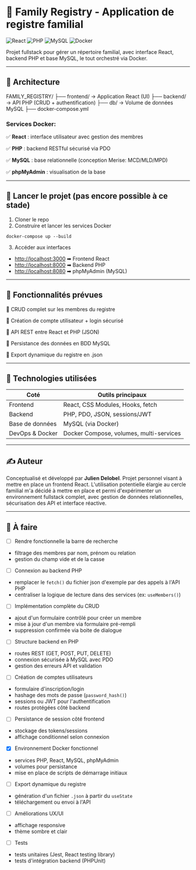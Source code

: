 # 📘 Family Registry - Application de registre familial

![React](https://img.shields.io/badge/frontend-React-blue) ![PHP](https://img.shields.io/badge/backend-PHP-green) ![MySQL](https://img.shields.io/badge/database-MySQL-orange) ![Docker](https://img.shields.io/badge/container-Docker-purple)

Projet fullstack pour gérer un répertoire familial, avec interface React, backend PHP et base MySQL, le tout orchestré via Docker.

---

## 🧱 Architecture

FAMILY_REGISTRY/
├── frontend/				→ Application React (UI)
├── backend/				→ API PHP (CRUD + authentification)
├── db/					→ Volume de données MySQL
├── docker-compose.yml

### Services Docker:

✅ **React** : interface utilisateur avec gestion des membres

✅ **PHP** : backend RESTful sécurisé via PDO

✅ **MySQL** : base relationnelle (conception Merise: MCD/MLD/MPD)

✅ **phpMyAdmin** : visualisation de la base

---

## 🚀 Lancer le projet (pas encore possible à ce stade)

1. Cloner le repo
2. Construire et lancer les services Docker

```
docker-compose up --build
```

3. Accéder aux interfaces

* [http://localhost:3000](http://localhost:3000) ➡ Frontend React
* [http://localhost:8000](http://localhost:8000) ➡ Backend PHP
* [http://localhost:8080](http://localhost:8080) ➡ phpMyAdmin (MySQL)

---

## 🔐 Fonctionnalités prévues

🔸 CRUD complet sur les membres du registre

🔸 Création de compte utilisateur + login sécurisé

🔸 API REST entre React et PHP (JSON)

🔸 Persistance des données en BDD MySQL

🔸 Export dynamique du registre en .json

---

## 🧠 Technologies utilisées

| Coté            | Outils principaux                       |
| ---------------- | --------------------------------------- |
| Frontend         | React, CSS Modules, Hooks, fetch        |
| Backend          | PHP, PDO, JSON, sessions/JWT            |
| Base de données | MySQL (via Docker)                      |
| DevOps & Docker  | Docker Compose, volumes, multi-services |

---

## ✍ Auteur

Conceptualisé et développé par **Julien Delobel**. Projet personnel visant à mettre en place un frontend React. L'utilisation potentielle élargie au cercle familial m'a décidé à mettre en place et permi d'expérimenter un environnement fullstack complet, avec gestion de données relationnelles, sécurisation des API et interface réactive.

---

## 📌 À faire

* [ ] Rendre fonctionnelle la barre de recherche

* filtrage des membres par nom, prénom ou relation
* gestion du champ vide et de la casse

* [ ] Connexion au backend PHP

* remplacer le `fetch()` du fichier json d'exemple par des appels à l'API PHP
* centraliser la logique de lecture dans des services (ex: `useMembers()`)

* [ ] Implémentation complète du CRUD

* ajout d'un formulaire contrôlé pour créer un membre
* mise à jour d'un membre via formulaire pré-rempli
* suppression confirmée via boite de dialogue

* [ ] Structure backend en PHP

* routes REST (GET, POST, PUT, DELETE)
* connexion sécurisée à MySQL avec PDO
* gestion des erreurs API et validation

* [ ] Création de comptes utilisateurs

* formulaire d'inscription/login
* hashage des mots de passe (`password_hash()`)
* sessions ou JWT pour l'authentification
* routes protégées côté backend

* [ ] Persistance de session côté frontend

* stockage des tokens/sessions
* affichage conditionnel selon connexion

* [X] Environnement Docker fonctionnel

* services PHP, React, MySQL, phpMyAdmin
* volumes pour persistance
* mise en place de scripts de démarrage initiaux

* [ ] Export dynamique du registre

* génération d'un fichier `.json` à partir du `useState`
* téléchargement ou envoi à l'API

* [ ] Améliorations UX/UI

* affichage responsive
* thème sombre et clair

* [ ] Tests

* tests unitaires (Jest, React testing library)
* tests d'intégration backend (PHPUnit)
